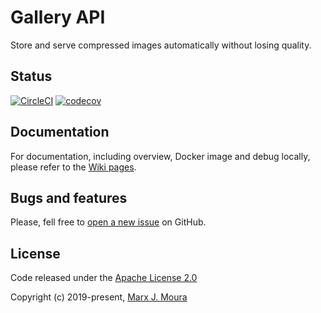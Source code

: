 # Gallery API

Store and serve compressed images automatically without losing quality.

## Status

[![CircleCI](https://circleci.com/gh/storefront-community/gallery-api.svg?style=shield)](https://circleci.com/gh/storefront-community/gallery-api)
[![codecov](https://codecov.io/gh/storefront-community/gallery-api/branch/master/graph/badge.svg)](https://codecov.io/gh/storefront-community/gallery-api)

## Documentation

For documentation, including overview, Docker image and debug locally, please refer to the
[Wiki pages](https://github.com/storefront-community/gallery-api/wiki).

## Bugs and features

Please, fell free to [open a new issue](https://github.com/storefront-community/gallery-api/issues) on GitHub.

## License

Code released under the [Apache License 2.0](https://github.com/storefront-community/gallery-api/blob/master/LICENSE)

Copyright (c) 2019-present, [Marx J. Moura](https://github.com/marxjmoura)
